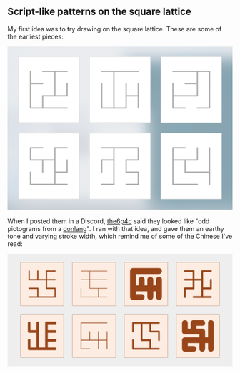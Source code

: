 ## Script-like patterns on the square lattice

My first idea was to try drawing on the square lattice.
These are some of the earliest pieces:

<img src="./1-brown-squares/conlang.png">

When I posted them in a Discord, [the6p4c](https://the6p4c.github.io) said they looked like "odd pictograms from a [conlang](https://en.wikipedia.org/wiki/Constructed_language)".
I ran with that idea, and gave them an earthy tone and varying stroke width, which remind me of some of the Chinese I've read:

<img src="./1-brown-squares/brown-squares.png">